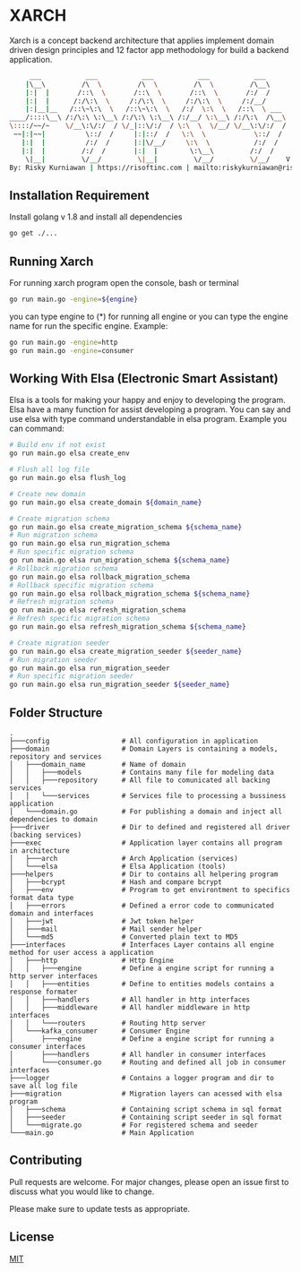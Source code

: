 # XARCH

Xarch is a concept backend architecture that applies implement domain driven design principles and 12 factor app methodology for build a backend application.
```bash
     ___           ___           ___           ___           ___     
    |\__\         /\  \         /\  \         /\  \         /\__\    
    |:|  |       /::\  \       /::\  \       /::\  \       /:/  /    
    |:|  |      /:/\:\  \     /:/\:\  \     /:/\:\  \     /:/__/     
    |:|__|__   /::\~\:\  \   /::\~\:\  \   /:/  \:\  \   /::\  \ ___ 
____/::::\__\ /:/\:\ \:\__\ /:/\:\ \:\__\ /:/__/ \:\__\ /:/\:\  /\__\
\::::/~~/~    \/__\:\/:/  / \/_|::\/:/  / \:\  \  \/__/ \/__\:\/:/  /
 ~~|:|~~|          \::/  /     |:|::/  /   \:\  \            \::/  / 
   |:|  |          /:/  /      |:|\/__/     \:\  \           /:/  /  
   |:|  |         /:/  /       |:|  |        \:\__\         /:/  /   
    \|__|         \/__/         \|__|         \/__/         \/__/    V 1.0
By: Risky Kurniawan | https://risoftinc.com | mailto:riskykurniawan@risoftinc.com
```

## Installation Requirement

Install golang v 1.8 and install all dependencies
```bash
go get ./...
```

## Running Xarch

For running xarch program open the console, bash or terminal
```bash
go run main.go -engine=${engine}
```
you can type engine to (*) for running all engine or you can type the engine name for run the specific engine. Example:
```bash
go run main.go -engine=http
go run main.go -engine=consumer
```

## Working With Elsa (Electronic Smart Assistant)
Elsa is a tools for making your happy and enjoy to developing the program. Elsa have a many function for assist developing a program. You can say and use elsa with type command understandable in elsa program. Example you can command:
```bash
# Build env if not exist
go run main.go elsa create_env

# Flush all log file
go run main.go elsa flush_log

# Create new domain
go run main.go elsa create_domain ${domain_name}

# Create migration schema
go run main.go elsa create_migration_schema ${schema_name}
# Run migration schema
go run main.go elsa run_migration_schema
# Run specific migration schema
go run main.go elsa run_migration_schema ${schema_name}
# Rollback migration schema
go run main.go elsa rollback_migration_schema
# Rollback specific migration schema
go run main.go elsa rollback_migration_schema ${schema_name}
# Refresh migration schema
go run main.go elsa refresh_migration_schema
# Refresh specific migration schema
go run main.go elsa refresh_migration_schema ${schema_name}

# Create migration seeder
go run main.go elsa create_migration_seeder ${seeder_name}
# Run migration seeder
go run main.go elsa run_migration_seeder
# Run specific migration seeder
go run main.go elsa run_migration_seeder ${seeder_name}
```

## Folder Structure
```tree
.
├───config                  # All configuration in application
├───domain                  # Domain Layers is containing a models, repository and services
│   ├───domain_name         # Name of domain 
│   │   ├───models          # Contains many file for modeling data
│   │   ├───repository      # All file to comunicated all backing services
│   │   └───services        # Services file to processing a bussiness application
│   └───domain.go           # For publishing a domain and inject all dependencies to domain
├───driver                  # Dir to defined and registered all driver (backing services)
├───exec                    # Application layer contains all program in architecture
│   ├───arch                # Arch Application (services)
│   └───elsa                # Elsa Application (tools)
├───helpers                 # Dir to contains all helpering program
│   ├───bcrypt              # Hash and compare bcrypt
│   ├───env                 # Program to get environtment to specifics format data type
│   ├───errors              # Defined a error code to communicated domain and interfaces
│   ├───jwt                 # Jwt token helper
│   ├───mail                # Mail sender helper
│   └───md5                 # Converted plain text to MD5
├───interfaces              # Interfaces Layer contains all engine method for user access a application
│   ├───http                # Http Engine
│   │   ├───engine          # Define a engine script for running a http server interfaces
│   │   ├───entities        # Define to entities models contains a response formater
│   │   ├───handlers        # All handler in http interfaces
│   │   ├───middleware      # All handler middleware in http interfaces
│   │   └───routers         # Routing http server
│   └───kafka_consumer      # Consumer Engine
│       ├───engine          # Define a engine script for running a consumer interfaces
│       ├───handlers        # All handler in consumer interfaces
│       └───consumer.go     # Routing and defined all job in consumer interfaces
├───logger                  # Contains a logger program and dir to save all log file
├───migration               # Migration layers can acessed with elsa program
│   ├───schema              # Containing script schema in sql format
│   ├───seeder              # Containing script seeder in sql format
│   └───migrate.go          # For registered schema and seeder
└───main.go                 # Main Application
````
## Contributing
Pull requests are welcome. For major changes, please open an issue first to discuss what you would like to change.

Please make sure to update tests as appropriate.

## License
[MIT](https://github.com/riskykurniawan15/xarch/blob/main/LICENCE.md/)
